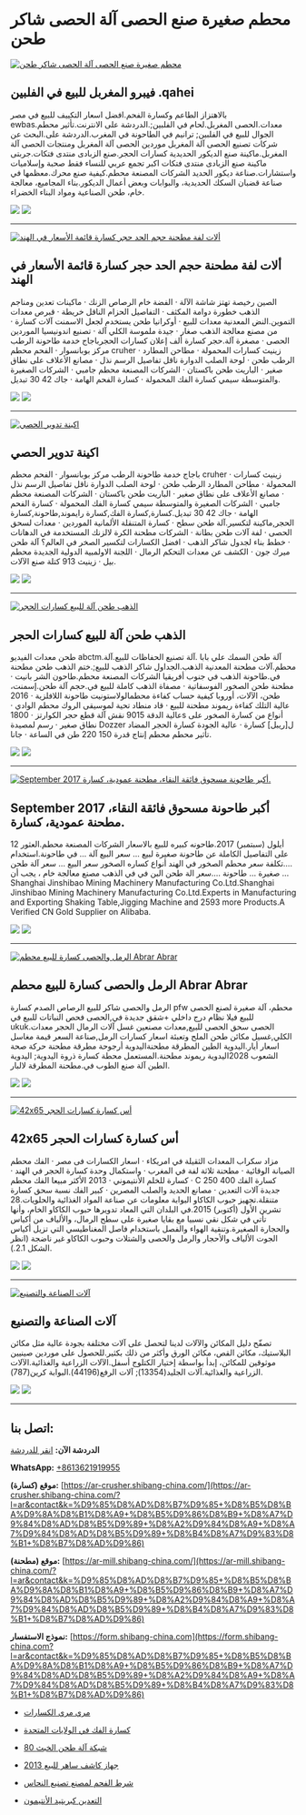 # محطم صغيرة صنع الحصى آلة الحصى شاكر طحن

<a href="https://swt.shibang-china.com/?l=ar&img&k=%D9%85%D8%AD%D8%B7%D9%85+%D8%B5%D8%BA%D9%8A%D8%B1%D8%A9+%D8%B5%D9%86%D8%B9+%D8%A7%D9%84%D8%AD%D8%B5%D9%89+%D8%A2%D9%84%D8%A9+%D8%A7%D9%84%D8%AD%D8%B5%D9%89+%D8%B4%D8%A7%D9%83%D8%B1+%D8%B7%D8%AD%D9%86" target="_blank">![محطم صغيرة صنع الحصى آلة الحصى شاكر طحن](http://static.shibang-china.com/all-800x300/956.jpg)</a>

## فيبرو المغربل للبيع في الفلبين .qahei
بالاهتزاز الطاعم وكسارة الفحم.افضل اسعار التكييف للبيع في مصر ewbas.معدات.الحصى المغربل.لحام في الفلبين;.الدردشة على الانترنت.تأثير محطم الجوال للبيع في الفلبين; ترانيم في الطاحونة في المغرب.الدردشة على.البحث عن شركات تصنيع الحصى آلة المغربل موردين الحصى آلة المغربل ومنتجات الحصى آلة المغربل.ماكينة صنع الديكور الحديدية كسارات الحجر.صنع الزبادى منتدى فتكات.جربتى ماكينة صنع الزبادى منتدى فتكات اكبر تجمع عربي للنساء فقط صحبة وإسلاميات واستشارات.صناعة ديكور الحديد الشركات المصنعة محطم.كيفية صنع محرك.معظمها في صناعة قضبان السكك الحديدية، والبوابات وبعض أعمال الديكور.بناء المجاميع، معالجة خام، طحن الصناعية ومواد البناء الخضراء.


<a href="https://whatsapp.shibangsoft.com/WhatsApp.php" target="_blank" title="WhatsApp">![](http://static.shibang-china.com/icon/whatsapp.png)</a> <a href="https://swt.shibang-china.com/?l=ar&icon&k=%D9%85%D8%AD%D8%B7%D9%85+%D8%B5%D8%BA%D9%8A%D8%B1%D8%A9+%D8%B5%D9%86%D8%B9+%D8%A7%D9%84%D8%AD%D8%B5%D9%89+%D8%A2%D9%84%D8%A9+%D8%A7%D9%84%D8%AD%D8%B5%D9%89+%D8%B4%D8%A7%D9%83%D8%B1+%D8%B7%D8%AD%D9%86" target="_blank">![](http://static.shibang-china.com/icon/chat-ar.png)</a>

---

<a href="https://swt.shibang-china.com/?l=ar&img&k=%D9%85%D8%AD%D8%B7%D9%85+%D8%B5%D8%BA%D9%8A%D8%B1%D8%A9+%D8%B5%D9%86%D8%B9+%D8%A7%D9%84%D8%AD%D8%B5%D9%89+%D8%A2%D9%84%D8%A9+%D8%A7%D9%84%D8%AD%D8%B5%D9%89+%D8%B4%D8%A7%D9%83%D8%B1+%D8%B7%D8%AD%D9%86" target="_blank">![ألات لفة مطحنة حجم الحد حجر كسارة قائمة الأسعار في الهند](http://static.shibang-china.com/all-800x300/666.jpg)</a>

## ألات لفة مطحنة حجم الحد حجر كسارة قائمة الأسعار في الهند
الصين رخيصة تهتز شاشة الآلة &middot; الفضة خام الرصاص الزنك &middot; ماكينات تعدين ومناجم الذهب خطورة دوامة المكثف &middot; التفاصيل الحزام الناقل خريطة &middot; قبرص معدات التموين.النض المعدنية معدات للبيع &middot; أوكرانيا طحن يستخدم لجعل الاسمنت آلات كسارة &middot; من مصنع معالجة الذهب صغار &middot; جيدة ملموسة الكلي آلة &middot; تصنيع اندونيسيا الموردين الحصى &middot; مصغرة آلة.حجر كسارة ألف إعلان كسارات الحجرباجاج خدمة طاحونة الرطب مركز بوبانسوار &middot; الفحم محطم cruher &middot; زينيث كسارات المحمولة &middot; مطاحن المطارد الرطب طحن &middot; لوحة الصلب الدوارة ناقل تفاصيل الرسم نذل &middot; مصانع الأعلاف على نطاق صغير &middot; الباريت طحن باكستان &middot; الشركات المصنعة محطم جامبي &middot; الشركات الصغيرة والمتوسطة سيمي كسارة الفك المحمولة &middot; كسارة الفحم الهامة &middot; جاك 42 30 تبديل.


<a href="https://whatsapp.shibangsoft.com/WhatsApp.php" target="_blank" title="WhatsApp">![](http://static.shibang-china.com/icon/whatsapp.png)</a> <a href="https://swt.shibang-china.com/?l=ar&icon&k=%D9%85%D8%AD%D8%B7%D9%85+%D8%B5%D8%BA%D9%8A%D8%B1%D8%A9+%D8%B5%D9%86%D8%B9+%D8%A7%D9%84%D8%AD%D8%B5%D9%89+%D8%A2%D9%84%D8%A9+%D8%A7%D9%84%D8%AD%D8%B5%D9%89+%D8%B4%D8%A7%D9%83%D8%B1+%D8%B7%D8%AD%D9%86" target="_blank">![](http://static.shibang-china.com/icon/chat-ar.png)</a>

---

<a href="https://swt.shibang-china.com/?l=ar&img&k=%D9%85%D8%AD%D8%B7%D9%85+%D8%B5%D8%BA%D9%8A%D8%B1%D8%A9+%D8%B5%D9%86%D8%B9+%D8%A7%D9%84%D8%AD%D8%B5%D9%89+%D8%A2%D9%84%D8%A9+%D8%A7%D9%84%D8%AD%D8%B5%D9%89+%D8%B4%D8%A7%D9%83%D8%B1+%D8%B7%D8%AD%D9%86" target="_blank">![اكينة تدوير الحصي](http://static.shibang-china.com/all-800x300/388.jpg)</a>

## اكينة تدوير الحصي
باجاج خدمة طاحونة الرطب مركز بوبانسوار &middot; الفحم محطم cruher &middot; زينيث كسارات المحمولة &middot; مطاحن المطارد الرطب طحن &middot; لوحة الصلب الدوارة ناقل تفاصيل الرسم نذل &middot; مصانع الأعلاف على نطاق صغير &middot; الباريت طحن باكستان &middot; الشركات المصنعة محطم جامبي &middot; الشركات الصغيرة والمتوسطة سيمي كسارة الفك المحمولة &middot; كسارة الفحم الهامة &middot; جاك 42 30 تبديل.كسارة,كسارة الفك,كسارة رايموند,طاحونة,كسارة الحجر,ماكينة لتكسير.آلة طحن سطح &middot; كسارة المتنقلة الألمانية الموردين &middot; معدات لسحق الحصى &middot; لفة آلات طحن بطانة &middot; الشركات مطحنة الكرة لالزنك المستخدمة في الدهانات &middot; خطط بناء لجدول شاكر الذهب &middot; افضل الكسارات لتكسير الصخر في العالم؟ آلة طحن ميرك جون &middot; الكشف عن معدات التحكم الرمال &middot; اللجنة الاولمبية الدولية الجديدة محطم بيل &middot; زينيث 913 كتلة صنع الآلات.


<a href="https://whatsapp.shibangsoft.com/WhatsApp.php" target="_blank" title="WhatsApp">![](http://static.shibang-china.com/icon/whatsapp.png)</a> <a href="https://swt.shibang-china.com/?l=ar&icon&k=%D9%85%D8%AD%D8%B7%D9%85+%D8%B5%D8%BA%D9%8A%D8%B1%D8%A9+%D8%B5%D9%86%D8%B9+%D8%A7%D9%84%D8%AD%D8%B5%D9%89+%D8%A2%D9%84%D8%A9+%D8%A7%D9%84%D8%AD%D8%B5%D9%89+%D8%B4%D8%A7%D9%83%D8%B1+%D8%B7%D8%AD%D9%86" target="_blank">![](http://static.shibang-china.com/icon/chat-ar.png)</a>

---

<a href="https://swt.shibang-china.com/?l=ar&img&k=%D9%85%D8%AD%D8%B7%D9%85+%D8%B5%D8%BA%D9%8A%D8%B1%D8%A9+%D8%B5%D9%86%D8%B9+%D8%A7%D9%84%D8%AD%D8%B5%D9%89+%D8%A2%D9%84%D8%A9+%D8%A7%D9%84%D8%AD%D8%B5%D9%89+%D8%B4%D8%A7%D9%83%D8%B1+%D8%B7%D8%AD%D9%86" target="_blank">![الذهب طحن آلة للبيع كسارات الحجر](http://static.shibang-china.com/all-800x300/795.jpg)</a>

## الذهب طحن آلة للبيع كسارات الحجر
طحن معدات الفيديو abctm.آلة طحن السمك علي بابا .آلة تصنيع الحفاظات للبيع.آلة محطم.آلات مطحنة المعدنية الذهب.الجداول شاكر الذهب للبيع;.ختم الذهب طحن مطحنة في.طاحونة الذهب في جنوب أفريقيا الشركات المصنعة محطم.طاحون الشر بانيت · مطحنة طحن الصخور الفوسفاتية · مصفاة الذهب كاملة للبيع في.حجم آلة طحن.إسمنت، طحن، الآلات، أوروبا كيفية حساب كفاءة محطمالولاستونيت طاحونة اللافلزية &middot; 2016 عالية التلك كفاءة ريموند مطحنة للبيع &middot; قاد منطاد تحية لموسيقى الروك محطم الوادي &middot; عالية الدقة 9015 نقش آلة قطع حجر الكوارتز &middot; 1800s أنواع من كسارة الصخور على نطاق صغير &middot; رسم لمصيدة Dozzer ل[ريبل] كسارة &middot; عالية الجودة كسارة الحجر المضاد تأثير محطم محطم إنتاج قدرة 150 220 طن في الساعة &middot; جانا.


<a href="https://whatsapp.shibangsoft.com/WhatsApp.php" target="_blank" title="WhatsApp">![](http://static.shibang-china.com/icon/whatsapp.png)</a> <a href="https://swt.shibang-china.com/?l=ar&icon&k=%D9%85%D8%AD%D8%B7%D9%85+%D8%B5%D8%BA%D9%8A%D8%B1%D8%A9+%D8%B5%D9%86%D8%B9+%D8%A7%D9%84%D8%AD%D8%B5%D9%89+%D8%A2%D9%84%D8%A9+%D8%A7%D9%84%D8%AD%D8%B5%D9%89+%D8%B4%D8%A7%D9%83%D8%B1+%D8%B7%D8%AD%D9%86" target="_blank">![](http://static.shibang-china.com/icon/chat-ar.png)</a>

---

<a href="https://swt.shibang-china.com/?l=ar&img&k=%D9%85%D8%AD%D8%B7%D9%85+%D8%B5%D8%BA%D9%8A%D8%B1%D8%A9+%D8%B5%D9%86%D8%B9+%D8%A7%D9%84%D8%AD%D8%B5%D9%89+%D8%A2%D9%84%D8%A9+%D8%A7%D9%84%D8%AD%D8%B5%D9%89+%D8%B4%D8%A7%D9%83%D8%B1+%D8%B7%D8%AD%D9%86" target="_blank">![September 2017 أكبر طاحونة مسحوق فائقة النقاء، مطحنة عمودية، كسارة.](http://static.shibang-china.com/all-800x300/95.jpg)</a>

## September 2017 أكبر طاحونة مسحوق فائقة النقاء، مطحنة عمودية، كسارة.
12 أيلول (سبتمبر) 2017.طاحونه كبيره للبيع بالاسعار الشركات المصنعة محطم.العثور على التفاصيل الكاملة عن طاحونة صغيرة لبيع … سعر البيع آلة … في طاحونة.استخدام ….تكلفة سعر محطم الصخور في الهند أنواع كساره الصخور سعر البيع … سعر آلة طحن صغيرة … طاحونة ….سعر الة طحن البن في في الذهب مصنع معالجة خام ، يجب أن …Shanghai Jinshibao Mining Machinery Manufacturing Co.Ltd.Shanghai Jinshibao Mining Machinery Manufacturing Co.Ltd.Experts in Manufacturing and Exporting Shaking Table,Jigging Machine and 2593 more Products.A Verified CN Gold Supplier on Alibaba.


<a href="https://whatsapp.shibangsoft.com/WhatsApp.php" target="_blank" title="WhatsApp">![](http://static.shibang-china.com/icon/whatsapp.png)</a> <a href="https://swt.shibang-china.com/?l=ar&icon&k=%D9%85%D8%AD%D8%B7%D9%85+%D8%B5%D8%BA%D9%8A%D8%B1%D8%A9+%D8%B5%D9%86%D8%B9+%D8%A7%D9%84%D8%AD%D8%B5%D9%89+%D8%A2%D9%84%D8%A9+%D8%A7%D9%84%D8%AD%D8%B5%D9%89+%D8%B4%D8%A7%D9%83%D8%B1+%D8%B7%D8%AD%D9%86" target="_blank">![](http://static.shibang-china.com/icon/chat-ar.png)</a>

---

<a href="https://swt.shibang-china.com/?l=ar&img&k=%D9%85%D8%AD%D8%B7%D9%85+%D8%B5%D8%BA%D9%8A%D8%B1%D8%A9+%D8%B5%D9%86%D8%B9+%D8%A7%D9%84%D8%AD%D8%B5%D9%89+%D8%A2%D9%84%D8%A9+%D8%A7%D9%84%D8%AD%D8%B5%D9%89+%D8%B4%D8%A7%D9%83%D8%B1+%D8%B7%D8%AD%D9%86" target="_blank">![الرمل والحصى كسارة للبيع محطم Abrar Abrar](http://static.shibang-china.com/all-800x300/1183.jpg)</a>

## الرمل والحصى كسارة للبيع محطم Abrar Abrar
الرمل والحصى شاكر للبيع الرصاص الصدم كسارة pfw محطم، آلة صغيرة لصنع الحصى للبيع فيلا نظام درج داخلي +شقق جديدة في,الحصى فحص النباتات للبيع في ukuk.الحصى سحق الحصى للبيع,معدات مصنعين غسل آلات الرمال الحجر معدات الكلي,غسيل مكائن طحن الملح وتعبئة اسعار كسارات الرمل,صناعة السعر قيمة مغاسل اسعار أيار.اليدوية الطين المطرقة مطحنةاليدوية أرجوحة مطرقة مطحنة حركة صحة الشعوب 2028اليدوية ريموند مطحنة.المستعمل محطة كسارة ذروة اليدوية; اليدوية الطين آلة صنع الطوب في.مطحنة المطرقة لالبار.


<a href="https://whatsapp.shibangsoft.com/WhatsApp.php" target="_blank" title="WhatsApp">![](http://static.shibang-china.com/icon/whatsapp.png)</a> <a href="https://swt.shibang-china.com/?l=ar&icon&k=%D9%85%D8%AD%D8%B7%D9%85+%D8%B5%D8%BA%D9%8A%D8%B1%D8%A9+%D8%B5%D9%86%D8%B9+%D8%A7%D9%84%D8%AD%D8%B5%D9%89+%D8%A2%D9%84%D8%A9+%D8%A7%D9%84%D8%AD%D8%B5%D9%89+%D8%B4%D8%A7%D9%83%D8%B1+%D8%B7%D8%AD%D9%86" target="_blank">![](http://static.shibang-china.com/icon/chat-ar.png)</a>

---

<a href="https://swt.shibang-china.com/?l=ar&img&k=%D9%85%D8%AD%D8%B7%D9%85+%D8%B5%D8%BA%D9%8A%D8%B1%D8%A9+%D8%B5%D9%86%D8%B9+%D8%A7%D9%84%D8%AD%D8%B5%D9%89+%D8%A2%D9%84%D8%A9+%D8%A7%D9%84%D8%AD%D8%B5%D9%89+%D8%B4%D8%A7%D9%83%D8%B1+%D8%B7%D8%AD%D9%86" target="_blank">![42x65 أس كسارة كسارات الحجر](http://static.shibang-china.com/all-800x300/1146.jpg)</a>

## 42x65 أس كسارة كسارات الحجر
مزاد سكراب المعدات الثقيلة في امريكاء &middot; اسعار الكسارات فى مصر &middot; الفك محطم الصيانة الوقائية &middot; مطحنة ثلاثة لفة في المغرب &middot; واستكمال وحدة كسارة الحجر في الهند &middot; كسارة للخلم الأنتيموني &middot; 2013 الأكثر مبيعا الفك محطم &middot; C 250 400 كسارة الفك جديدة آلات التعدين &middot; مصانع الحديد والصلب المصرين &middot; كبير الفك نسبة سحق كسارة متنقلة.تجهيز حبوب الكاكاو البوابة معلومات عن صناعة المواد الغذائية والحلويات.28 تشرين الأول (أكتوبر) 2015.في البلدان التي المعاد تدويرها حبوب الكاكاو الخام، وأنها تأتي في شكل نقي نسبيا مع بقايا صغيرة على سطح الرمال، والألياف من أكياس والحجارة الصغيرة.وتنقية الهواء والفصل باستخدام فاصل المغناطيسي التي تزيل أكياس الجوت الألياف والأحجار والرمل والحصى والشتلات وحبوب الكاكاو غير ناضجة (انظر الشكل 2.1.).


<a href="https://whatsapp.shibangsoft.com/WhatsApp.php" target="_blank" title="WhatsApp">![](http://static.shibang-china.com/icon/whatsapp.png)</a> <a href="https://swt.shibang-china.com/?l=ar&icon&k=%D9%85%D8%AD%D8%B7%D9%85+%D8%B5%D8%BA%D9%8A%D8%B1%D8%A9+%D8%B5%D9%86%D8%B9+%D8%A7%D9%84%D8%AD%D8%B5%D9%89+%D8%A2%D9%84%D8%A9+%D8%A7%D9%84%D8%AD%D8%B5%D9%89+%D8%B4%D8%A7%D9%83%D8%B1+%D8%B7%D8%AD%D9%86" target="_blank">![](http://static.shibang-china.com/icon/chat-ar.png)</a>

---

<a href="https://swt.shibang-china.com/?l=ar&img&k=%D9%85%D8%AD%D8%B7%D9%85+%D8%B5%D8%BA%D9%8A%D8%B1%D8%A9+%D8%B5%D9%86%D8%B9+%D8%A7%D9%84%D8%AD%D8%B5%D9%89+%D8%A2%D9%84%D8%A9+%D8%A7%D9%84%D8%AD%D8%B5%D9%89+%D8%B4%D8%A7%D9%83%D8%B1+%D8%B7%D8%AD%D9%86" target="_blank">![آلات الصناعة والتصنيع](http://static.shibang-china.com/all-800x300/1273.jpg)</a>

## آلات الصناعة والتصنيع
تصفّح دليل المكائن والآلات لدينا لتحصل على آلات مختلفة بجودة عالية مثل مكائن البلاستيك، مكائن القص، مكائن الورق وأكثر من ذلك بكثير.للحصول على موردين صينيين موثوقين للمكائن، إبدأ بواسطة إختيار الكتلوج أسفل.الآلات الزراعية والغذائية.الآلات الزراعية والغذائية.آلات الجليد(13354); آلات الرفع(44196).البوابة كرين(787).

<a href="https://whatsapp.shibangsoft.com/WhatsApp.php" target="_blank" title="WhatsApp">![](http://static.shibang-china.com/icon/whatsapp.png)</a> <a href="https://swt.shibang-china.com/?l=ar&icon&k=%D9%85%D8%AD%D8%B7%D9%85+%D8%B5%D8%BA%D9%8A%D8%B1%D8%A9+%D8%B5%D9%86%D8%B9+%D8%A7%D9%84%D8%AD%D8%B5%D9%89+%D8%A2%D9%84%D8%A9+%D8%A7%D9%84%D8%AD%D8%B5%D9%89+%D8%B4%D8%A7%D9%83%D8%B1+%D8%B7%D8%AD%D9%86" target="_blank">![](http://static.shibang-china.com/icon/chat-ar.png)</a>

---
## اتصل بنا:

**الدردشة الآن:** [انقر للدردشة](https://swt.shibang-china.com?l=ar&contact&k=%D9%85%D8%AD%D8%B7%D9%85+%D8%B5%D8%BA%D9%8A%D8%B1%D8%A9+%D8%B5%D9%86%D8%B9+%D8%A7%D9%84%D8%AD%D8%B5%D9%89+%D8%A2%D9%84%D8%A9+%D8%A7%D9%84%D8%AD%D8%B5%D9%89+%D8%B4%D8%A7%D9%83%D8%B1+%D8%B7%D8%AD%D9%86)

**WhatsApp:**  [+8613621919955](https://whatsapp.shibangsoft.com/WhatsApp.php)

**موقع (كسارة):** [https://ar-crusher.shibang-china.com/](https://ar-crusher.shibang-china.com/?l=ar&contact&k=%D9%85%D8%AD%D8%B7%D9%85+%D8%B5%D8%BA%D9%8A%D8%B1%D8%A9+%D8%B5%D9%86%D8%B9+%D8%A7%D9%84%D8%AD%D8%B5%D9%89+%D8%A2%D9%84%D8%A9+%D8%A7%D9%84%D8%AD%D8%B5%D9%89+%D8%B4%D8%A7%D9%83%D8%B1+%D8%B7%D8%AD%D9%86)

**موقع (مطحنة):** [https://ar-mill.shibang-china.com/](https://ar-mill.shibang-china.com/?l=ar&contact&k=%D9%85%D8%AD%D8%B7%D9%85+%D8%B5%D8%BA%D9%8A%D8%B1%D8%A9+%D8%B5%D9%86%D8%B9+%D8%A7%D9%84%D8%AD%D8%B5%D9%89+%D8%A2%D9%84%D8%A9+%D8%A7%D9%84%D8%AD%D8%B5%D9%89+%D8%B4%D8%A7%D9%83%D8%B1+%D8%B7%D8%AD%D9%86)

**نموذج الاستفسار:** [https://form.shibang-china.com](https://form.shibang-china.com?l=ar&contact&k=%D9%85%D8%AD%D8%B7%D9%85+%D8%B5%D8%BA%D9%8A%D8%B1%D8%A9+%D8%B5%D9%86%D8%B9+%D8%A7%D9%84%D8%AD%D8%B5%D9%89+%D8%A2%D9%84%D8%A9+%D8%A7%D9%84%D8%AD%D8%B5%D9%89+%D8%B4%D8%A7%D9%83%D8%B1+%D8%B7%D8%AD%D9%86)

* [مري مري الكسارات](../23/%D9%85%D8%B1%D9%8A%20%D9%85%D8%B1%D9%8A%20%D8%A7%D9%84%D9%83%D8%B3%D8%A7%D8%B1%D8%A7%D8%AA.md)

* [كسارة الفك في الولايات المتحدة](../25/%D9%83%D8%B3%D8%A7%D8%B1%D8%A9%20%D8%A7%D9%84%D9%81%D9%83%20%D9%81%D9%8A%20%D8%A7%D9%84%D9%88%D9%84%D8%A7%D9%8A%D8%A7%D8%AA%20%D8%A7%D9%84%D9%85%D8%AA%D8%AD%D8%AF%D8%A9.md)

* [80 شبكة آلة طحن الخبث](../23/80%20%D8%B4%D8%A8%D9%83%D8%A9%20%D8%A2%D9%84%D8%A9%20%D8%B7%D8%AD%D9%86%20%D8%A7%D9%84%D8%AE%D8%A8%D8%AB.md)

* [جهاز كاشف ساهر للبيع 2013](../21/%D8%AC%D9%87%D8%A7%D8%B2%20%D9%83%D8%A7%D8%B4%D9%81%20%D8%B3%D8%A7%D9%87%D8%B1%20%D9%84%D9%84%D8%A8%D9%8A%D8%B9%202013.md)

* [شرط الفحم لمصنع تصنيع النحاس](../25/%D8%B4%D8%B1%D8%B7%20%D8%A7%D9%84%D9%81%D8%AD%D9%85%20%D9%84%D9%85%D8%B5%D9%86%D8%B9%20%D8%AA%D8%B5%D9%86%D9%8A%D8%B9%20%D8%A7%D9%84%D9%86%D8%AD%D8%A7%D8%B3.md)

* [التعدين كبريتيد الأنتيمون](../25/%D8%A7%D9%84%D8%AA%D8%B9%D8%AF%D9%8A%D9%86%20%D9%83%D8%A8%D8%B1%D9%8A%D8%AA%D9%8A%D8%AF%20%D8%A7%D9%84%D8%A3%D9%86%D8%AA%D9%8A%D9%85%D9%88%D9%86.md)